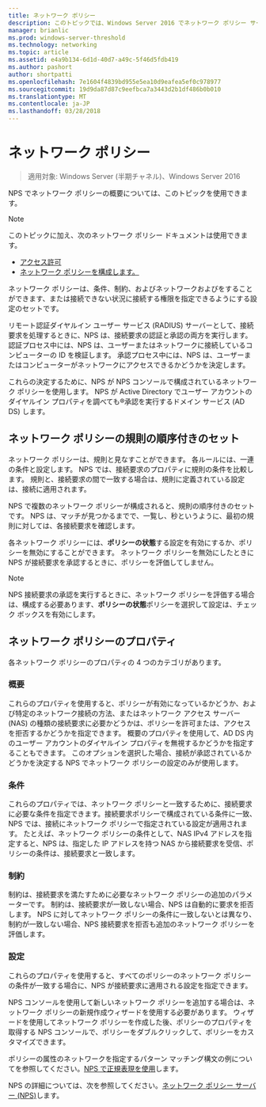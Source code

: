 ```yaml
---
title: ネットワーク ポリシー
description: このトピックでは、Windows Server 2016 でネットワーク ポリシー サーバーのネットワーク ポリシーの概要を説明し、NPS に関する追加のガイダンスへのリンクが含まれています。
manager: brianlic
ms.prod: windows-server-threshold
ms.technology: networking
ms.topic: article
ms.assetid: e4a9b134-6d1d-40d7-a49c-5f46d5fdb419
ms.author: pashort
author: shortpatti
ms.openlocfilehash: 7e1604f4839bd955e5ea10d9eafea5ef0c978977
ms.sourcegitcommit: 19d9da87d87c9eefbca7a3443d2b1df486b0b010
ms.translationtype: MT
ms.contentlocale: ja-JP
ms.lasthandoff: 03/28/2018
---
```

# <a name="network-policies"></a>ネットワーク ポリシー

>適用対象: Windows Server (半期チャネル)、Windows Server 2016

NPS でネットワーク ポリシーの概要については、このトピックを使用できます。

>[!NOTE]
>このトピックに加え、次のネットワーク ポリシー ドキュメントは使用できます。
> - [アクセス許可](nps-np-access.md)
> - [ネットワーク ポリシーを構成します。](nps-np-configure.md)

ネットワーク ポリシーは、条件、制約、およびネットワークおよびをすることができます、または接続できない状況に接続する権限を指定できるようにする設定のセットです。

リモート認証ダイヤルイン ユーザー サービス (RADIUS) サーバーとして、接続要求を処理するときに、NPS は、接続要求の認証と承認の両方を実行します。 認証プロセス中には、NPS は、ユーザーまたはネットワークに接続しているコンピューターの ID を検証します。 承認プロセス中には、NPS は、ユーザーまたはコンピューターがネットワークにアクセスできるかどうかを決定します。

これらの決定するために、NPS が NPS コンソールで構成されているネットワーク ポリシーを使用します。 NPS が Active Directory でユーザー アカウントのダイヤルイン プロパティを調べても&reg;承認を実行するドメイン サービス \(AD DS\) します。

## <a name="network-policies---an-ordered-set-of-rules"></a>ネットワーク ポリシーの規則の順序付きのセット

ネットワーク ポリシーは、規則と見なすことができます。 各ルールには、一連の条件と設定します。 NPS では、接続要求のプロパティに規則の条件を比較します。 規則と、接続要求の間で一致する場合は、規則に定義されている設定は、接続に適用されます。

NPS で複数のネットワーク ポリシーが構成されると、規則の順序付きのセットです。 NPS は、マッチが見つかるまでで、一覧し、秒というように、最初の規則に対しては、各接続要求を確認します。

各ネットワーク ポリシーには、**ポリシーの状態**する設定を有効にするか、ポリシーを無効にすることができます。 ネットワーク ポリシーを無効にしたときに NPS が接続要求を承認するときに、ポリシーを評価してしません。

>[!NOTE]
>NPS 接続要求の承認を実行するときに、ネットワーク ポリシーを評価する場合は、構成する必要あります、**ポリシーの状態**ポリシーを選択して設定は、チェック ボックスを有効にします。

## <a name="network-policy-properties"></a>ネットワーク ポリシーのプロパティ

各ネットワーク ポリシーのプロパティの 4 つのカテゴリがあります。

### <a name="overview"></a>概要

 これらのプロパティを使用すると、ポリシーが有効になっているかどうか、および特定のネットワーク接続の方法、またはネットワーク アクセス サーバー (NAS) の種類の接続要求に必要かどうかは、ポリシーを許可または、アクセスを拒否するかどうかを指定できます。 概要のプロパティを使用して、AD DS 内のユーザー アカウントのダイヤルイン プロパティを無視するかどうかを指定することもできます。 このオプションを選択した場合、接続が承認されているかどうかを決定する NPS でネットワーク ポリシーの設定のみが使用します。


### <a name="conditions"></a>条件

 これらのプロパティでは、ネットワーク ポリシーと一致するために、接続要求に必要な条件を指定できます。接続要求ポリシーで構成されている条件に一致、NPS では、接続にネットワーク ポリシーで指定されている設定が適用されます。 たとえば、ネットワーク ポリシーの条件として、NAS IPv4 アドレスを指定すると、NPS は、指定した IP アドレスを持つ NAS から接続要求を受信、ポリシーの条件は、接続要求と一致します。 


### <a name="constraints"></a>制約

 制約は、接続要求を満たすために必要なネットワーク ポリシーの追加のパラメーターです。 制約は、接続要求が一致しない場合、NPS は自動的に要求を拒否します。 NPS に対してネットワーク ポリシーの条件に一致しないとは異なり、制約が一致しない場合、NPS 接続要求を拒否も追加のネットワーク ポリシーを評価します。

### <a name="settings"></a>設定

 これらのプロパティを使用すると、すべてのポリシーのネットワーク ポリシーの条件が一致する場合に、NPS が接続要求に適用される設定を指定できます。

NPS コンソールを使用して新しいネットワーク ポリシーを追加する場合は、ネットワーク ポリシーの新規作成ウィザードを使用する必要があります。 ウィザードを使用してネットワーク ポリシーを作成した後、ポリシーのプロパティを取得する NPS コンソールで、ポリシーをダブルクリックして、ポリシーをカスタマイズできます。

ポリシーの属性のネットワークを指定するパターン マッチング構文の例についてを参照してください。[NPS で正規表現を使用](nps-crp-reg-expressions.md)します。

NPS の詳細については、次を参照してください。[ネットワーク ポリシー サーバー (NPS)](nps-top.md)します。
